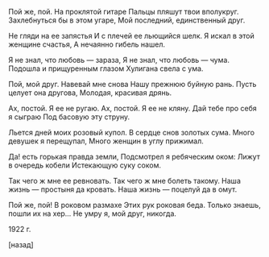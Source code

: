 Пой же, пой. На проклятой гитаре
Пальцы пляшут твои вполукруг.
Захлебнуться бы в этом угаре,
Мой последний, единственный друг.

Не гляди на ее запястья
И с плечей ее льющийся шелк.
Я искал в этой женщине счастья,
А нечаянно гибель нашел.

Я не знал, что любовь — зараза,
Я не знал, что любовь — чума.
Подошла и прищуренным глазом
Хулигана свела с ума.

Пой, мой друг. Навевай мне снова
Нашу прежнюю буйную рань.
Пусть целует она другова,
Молодая, красивая дрянь.

Ах, постой. Я ее не ругаю.
Ах, постой. Я ее не кляну.
Дай тебе про себя я сыграю
Под басовую эту струну.

Льется дней моих розовый купол.
В сердце снов золотых сума.
Много девушек я перещупал,
Много женщин в углу прижимал.

Да! есть горькая правда земли,
Подсмотрел я ребяческим оком:
Лижут в очередь кобели
Истекающую суку соком.

Так чего ж мне ее ревновать.
Так чего ж мне болеть такому.
Наша жизнь — простыня да кровать.
Наша жизнь — поцелуй да в омут.

Пой же, пой! В роковом размахе
Этих рук роковая беда.
Только знаешь, пошли их на хер…
Не умру я, мой друг, никогда.

1922 г.

[назад]